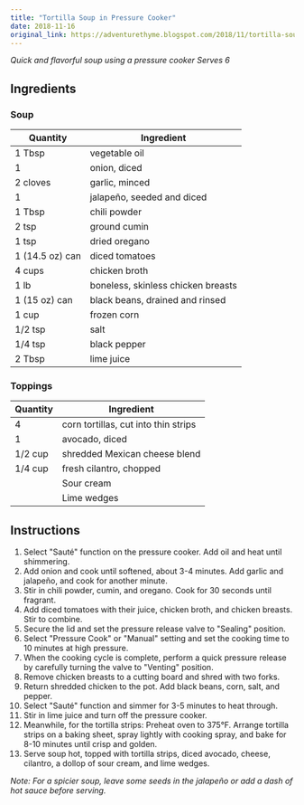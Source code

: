 ```yaml
---
title: "Tortilla Soup in Pressure Cooker"
date: 2018-11-16
original_link: https://adventurethyme.blogspot.com/2018/11/tortilla-soup-in-pressure-cooker.html
---
```


_Quick and flavorful soup using a pressure cooker_
_Serves 6_

## Ingredients

### Soup
| Quantity | Ingredient |
| -------- | ---------- |
| 1 Tbsp | vegetable oil |
| 1 | onion, diced |
| 2 cloves | garlic, minced |
| 1 | jalapeño, seeded and diced |
| 1 Tbsp | chili powder |
| 2 tsp | ground cumin |
| 1 tsp | dried oregano |
| 1 (14.5 oz) can | diced tomatoes |
| 4 cups | chicken broth |
| 1 lb | boneless, skinless chicken breasts |
| 1 (15 oz) can | black beans, drained and rinsed |
| 1 cup | frozen corn |
| 1/2 tsp | salt |
| 1/4 tsp | black pepper |
| 2 Tbsp | lime juice |

### Toppings
| Quantity | Ingredient |
| -------- | ---------- |
| 4 | corn tortillas, cut into thin strips |
| 1 | avocado, diced |
| 1/2 cup | shredded Mexican cheese blend |
| 1/4 cup | fresh cilantro, chopped |
| | Sour cream |
| | Lime wedges |

## Instructions

1. Select "Sauté" function on the pressure cooker. Add oil and heat until shimmering.
2. Add onion and cook until softened, about 3-4 minutes. Add garlic and jalapeño, and cook for another minute.
3. Stir in chili powder, cumin, and oregano. Cook for 30 seconds until fragrant.
4. Add diced tomatoes with their juice, chicken broth, and chicken breasts. Stir to combine.
5. Secure the lid and set the pressure release valve to "Sealing" position.
6. Select "Pressure Cook" or "Manual" setting and set the cooking time to 10 minutes at high pressure.
7. When the cooking cycle is complete, perform a quick pressure release by carefully turning the valve to "Venting" position.
8. Remove chicken breasts to a cutting board and shred with two forks.
9. Return shredded chicken to the pot. Add black beans, corn, salt, and pepper.
10. Select "Sauté" function and simmer for 3-5 minutes to heat through.
11. Stir in lime juice and turn off the pressure cooker.
12. Meanwhile, for the tortilla strips: Preheat oven to 375°F. Arrange tortilla strips on a baking sheet, spray lightly with cooking spray, and bake for 8-10 minutes until crisp and golden.
13. Serve soup hot, topped with tortilla strips, diced avocado, cheese, cilantro, a dollop of sour cream, and lime wedges.

_Note: For a spicier soup, leave some seeds in the jalapeño or add a dash of hot sauce before serving._
